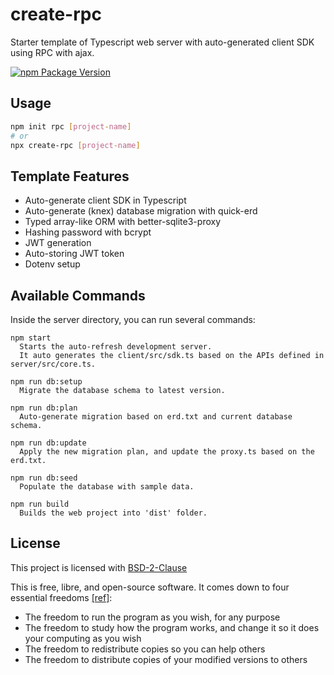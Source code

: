# create-rpc

Starter template of Typescript web server with auto-generated client SDK using RPC with ajax.

[![npm Package Version](https://img.shields.io/npm/v/create-rpc.svg)](https://www.npmjs.com/package/create-rpc)

## Usage

```bash
npm init rpc [project-name]
# or
npx create-rpc [project-name]
```

## Template Features

- Auto-generate client SDK in Typescript
- Auto-generate (knex) database migration with quick-erd
- Typed array-like ORM with better-sqlite3-proxy
- Hashing password with bcrypt
- JWT generation
- Auto-storing JWT token
- Dotenv setup

## Available Commands

Inside the server directory, you can run several commands:

```
npm start
  Starts the auto-refresh development server.
  It auto generates the client/src/sdk.ts based on the APIs defined in server/src/core.ts.

npm run db:setup
  Migrate the database schema to latest version.

npm run db:plan
  Auto-generate migration based on erd.txt and current database schema.

npm run db:update
  Apply the new migration plan, and update the proxy.ts based on the erd.txt.

npm run db:seed
  Populate the database with sample data.

npm run build
  Builds the web project into 'dist' folder.
```

## License

This project is licensed with [BSD-2-Clause](./LICENSE)

This is free, libre, and open-source software. It comes down to four essential freedoms [[ref]](https://seirdy.one/2021/01/27/whatsapp-and-the-domestication-of-users.html#fnref:2):

- The freedom to run the program as you wish, for any purpose
- The freedom to study how the program works, and change it so it does your computing as you wish
- The freedom to redistribute copies so you can help others
- The freedom to distribute copies of your modified versions to others
